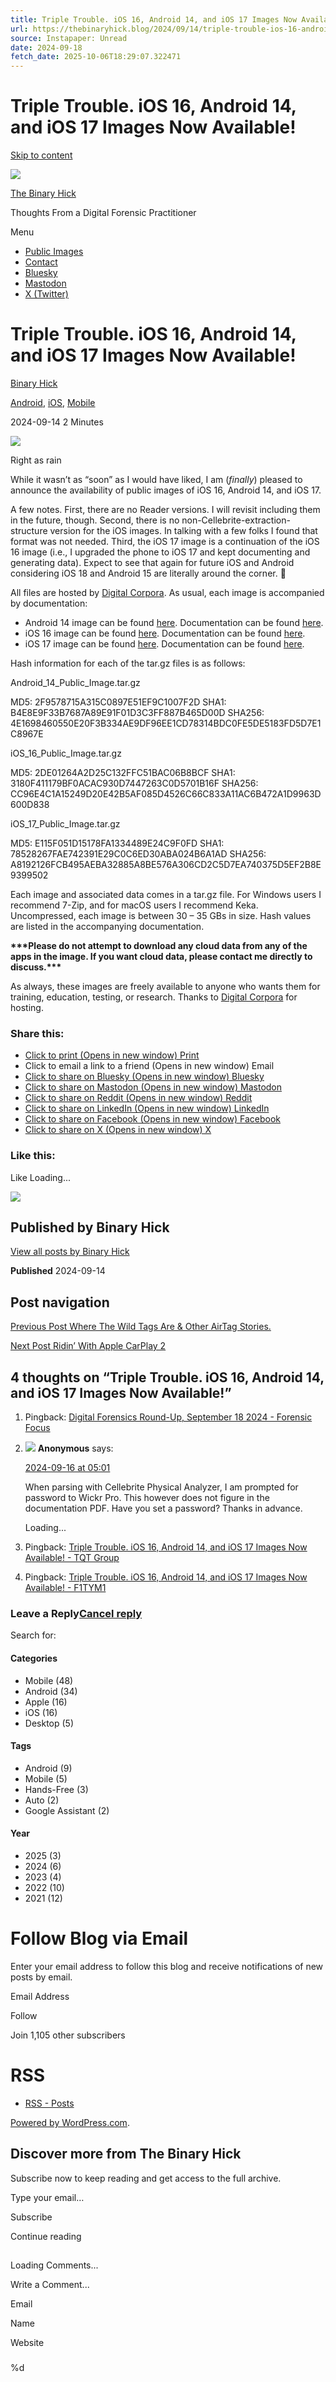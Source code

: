 ```yaml
---
title: Triple Trouble. iOS 16, Android 14, and iOS 17 Images Now Available!
url: https://thebinaryhick.blog/2024/09/14/triple-trouble-ios-16-android-14-and-ios-17-images-now-available/
source: Instapaper: Unread
date: 2024-09-18
fetch_date: 2025-10-06T18:29:07.322471
---
```


# Triple Trouble. iOS 16, Android 14, and iOS 17 Images Now Available!

[Skip to content](#content)

[![](https://secure.gravatar.com/avatar/30a89971088a09252b6d39339ea487072e9352a20f7a711253ed149206bc4794?s=80&d=identicon&r=g)](https://thebinaryhick.blog/)

[The Binary Hick](https://thebinaryhick.blog/)

Thoughts From a Digital Forensic Practitioner

Menu

* [Public Images](https://thebinaryhick.blog/public_images/)
* [Contact](https://thebinaryhick.blog/contact/)
* [Bluesky](https://bsky.app/profile/thebinaryhick.blog)
* [Mastodon](https://infosec.exchange/%40joshua_hickman1)
* [X (Twitter)](https://x.com/josh_hickman1)

# Triple Trouble. iOS 16, Android 14, and iOS 17 Images Now Available!

[Binary Hick](https://thebinaryhick.blog/author/binaryhick/ "Posts by Binary Hick")

[Android](https://thebinaryhick.blog/category/android/), [iOS](https://thebinaryhick.blog/category/ios/), [Mobile](https://thebinaryhick.blog/category/mobile/)

2024-09-14
2 Minutes

![](https://i0.wp.com/thebinaryhick.blog/wp-content/uploads/2024/09/image-2.gif?resize=480%2C360&ssl=1)

Right as rain

While it wasn’t as “soon” as I would have liked, I am (*finally*) pleased to announce the availability of public images of iOS 16, Android 14, and iOS 17.

A few notes. First, there are no Reader versions. I will revisit including them in the future, though. Second, there is no non-Cellebrite-extraction-structure version for the iOS images. In talking with a few folks I found that format was not needed. Third, the iOS 17 image is a continuation of the iOS 16 image (i.e., I upgraded the phone to iOS 17 and kept documenting and generating data). Expect to see that again for future iOS and Android considering iOS 18 and Android 15 are literally around the corner. 🙂

All files are hosted by [Digital Corpora](https://digitalcorpora.org). As usual, each image is accompanied by documentation:

* Android 14 image can be found [here](https://corp.digitalcorpora.org/corpora/mobile/android_14/). Documentation can be found [here](https://thebinaryhick.blog/wp-content/uploads/2024/09/Android14-ImageCreation.pdf).
* iOS 16 image can be found [here](https://corp.digitalcorpora.org/corpora/mobile/iOS16/). Documentation can be found [here](https://thebinaryhick.blog/wp-content/uploads/2024/08/iOS16-ImageCreation.pdf).
* iOS 17 image can be found [here](https://corp.digitalcorpora.org/corpora/mobile/iOS17/). Documentation can be found [here](https://thebinaryhick.blog/wp-content/uploads/2024/08/iOS17-ImageCreation.pdf).

Hash information for each of the tar.gz files is as follows:

Android\_14\_Public\_Image.tar.gz

MD5:
2F9578715A315C0897E51EF9C1007F2D
SHA1:
B4E8E9F33B7687A89E91F01D3C3FF887B465D00D
SHA256:
4E1698460550E20F3B334AE9DF96EE1CD78314BDC0FE5DE5183FD5D7E1C8967E

iOS\_16\_Public\_Image.tar.gz

MD5:
2DE01264A2D25C132FFC51BAC06B8BCF
SHA1:
3180F411179BF0ACAC930D7447263C0D5701B16F
SHA256:
CC96E4C1A15249D20E42B5AF085D4526C66C833A11AC6B472A1D9963D600D838

iOS\_17\_Public\_Image.tar.gz

MD5:
E115F051D15178FA1334489E24C9F0FD
SHA1:
78528267FAE742391E29C0C6ED30ABA024B6A1AD
SHA256:
A8192126FCB495AEBA32885A8BE576A306CD2C5D7EA740375D5EF2B8E9399502

Each image and associated data comes in a tar.gz file. For Windows users I recommend 7-Zip, and for macOS users I recommend Keka. Uncompressed, each image is between 30 – 35 GBs in size. Hash values are listed in the accompanying documentation.

**\*\*\*Please do not attempt to download any cloud data from any of the apps in the image. If you want cloud data, please contact me directly to discuss.\*\*\***

As always, these images are freely available to anyone who wants them for training, education, testing, or research. Thanks to [Digital Corpora](https://digitalcorpora.org) for hosting.

### Share this:

* [Click to print (Opens in new window)
  Print](https://thebinaryhick.blog/2024/09/14/triple-trouble-ios-16-android-14-and-ios-17-images-now-available/#print?share=print)
* Click to email a link to a friend (Opens in new window)
  Email
* [Click to share on Bluesky (Opens in new window)
  Bluesky](https://thebinaryhick.blog/2024/09/14/triple-trouble-ios-16-android-14-and-ios-17-images-now-available/?share=bluesky)
* [Click to share on Mastodon (Opens in new window)
  Mastodon](https://thebinaryhick.blog/2024/09/14/triple-trouble-ios-16-android-14-and-ios-17-images-now-available/?share=mastodon)
* [Click to share on Reddit (Opens in new window)
  Reddit](https://thebinaryhick.blog/2024/09/14/triple-trouble-ios-16-android-14-and-ios-17-images-now-available/?share=reddit)
* [Click to share on LinkedIn (Opens in new window)
  LinkedIn](https://thebinaryhick.blog/2024/09/14/triple-trouble-ios-16-android-14-and-ios-17-images-now-available/?share=linkedin)
* [Click to share on Facebook (Opens in new window)
  Facebook](https://thebinaryhick.blog/2024/09/14/triple-trouble-ios-16-android-14-and-ios-17-images-now-available/?share=facebook)
* [Click to share on X (Opens in new window)
  X](https://thebinaryhick.blog/2024/09/14/triple-trouble-ios-16-android-14-and-ios-17-images-now-available/?share=x)

### Like this:

Like Loading...

![](https://secure.gravatar.com/avatar/30a89971088a09252b6d39339ea487072e9352a20f7a711253ed149206bc4794?s=80&d=identicon&r=g)

## Published by Binary Hick

[View all posts by Binary Hick](https://thebinaryhick.blog/author/binaryhick/)

**Published**
2024-09-14

## Post navigation

[Previous Post Where The Wild Tags Are & Other AirTag Stories.](https://thebinaryhick.blog/2024/09/02/where-the-wild-tags-are-other-airtag-stories/)

[Next Post Ridin’ With Apple CarPlay 2](https://thebinaryhick.blog/2025/02/19/ridin-with-apple-carplay-2/)

## 4 thoughts on “Triple Trouble. iOS 16, Android 14, and iOS 17 Images Now Available!”

1. Pingback: [Digital Forensics Round-Up, September 18 2024 - Forensic Focus](https://www.forensicfocus.com/news/digital-forensics-round-up-september-18-2024/)
2. ![](https://secure.gravatar.com/avatar/?s=48&d=identicon&r=g) **Anonymous** says:

   [2024-09-16 at 05:01](https://thebinaryhick.blog/2024/09/14/triple-trouble-ios-16-android-14-and-ios-17-images-now-available/#comment-4956)

   When parsing with Cellebrite Physical Analyzer, I am prompted for password to Wickr Pro. This however does not figure in the documentation PDF. Have you set a password? Thanks in advance.

   Loading...
3. Pingback: [Triple Trouble. iOS 16, Android 14, and iOS 17 Images Now Available! - TQT Group](https://tqt-group.co.uk/2024/09/14/triple-trouble-ios-16-android-14-and-ios-17-images-now-available/)
4. Pingback: [Triple Trouble. iOS 16, Android 14, and iOS 17 Images Now Available! - F1TYM1](https://f1tym1.com/2024/09/14/triple-trouble-ios-16-android-14-and-ios-17-images-now-available/)

### Leave a Reply[Cancel reply](/2024/09/14/triple-trouble-ios-16-android-14-and-ios-17-images-now-available/#respond)

Search for:

#### Categories

* Mobile (48)
* Android (34)
* Apple (16)
* iOS (16)
* Desktop (5)

#### Tags

* Android (9)
* Mobile (5)
* Hands-Free (3)
* Auto (2)
* Google Assistant (2)

#### Year

* 2025 (3)
* 2024 (6)
* 2023 (4)
* 2022 (10)
* 2021 (12)

# Follow Blog via Email

Enter your email address to follow this blog and receive notifications of new posts by email.

Email Address

Follow

Join 1,105 other subscribers

# RSS

* [RSS - Posts](https://thebinaryhick.blog/feed/ "Subscribe to posts")

[Powered by WordPress.com](https://wordpress.com/?ref=footer_custom_powered).

## Discover more from The Binary Hick

Subscribe now to keep reading and get access to the full archive.

Type your email…

Subscribe

Continue reading

##

##

Loading Comments...

Write a Comment...

Email

Name

Website

###

%d